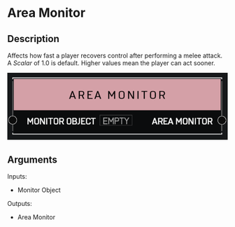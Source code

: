 # Area Monitor

## Description

Affects how fast a player recovers control after performing a melee attack. A _Scalar_ of 1.0 is default. Higher values mean the player can act sooner.

![Area Monitor](../../.gitbook/assets/images/scripting/variables-basic/area-monitor.png)

## Arguments

Inputs:

* Monitor Object

Outputs:

* Area Monitor
